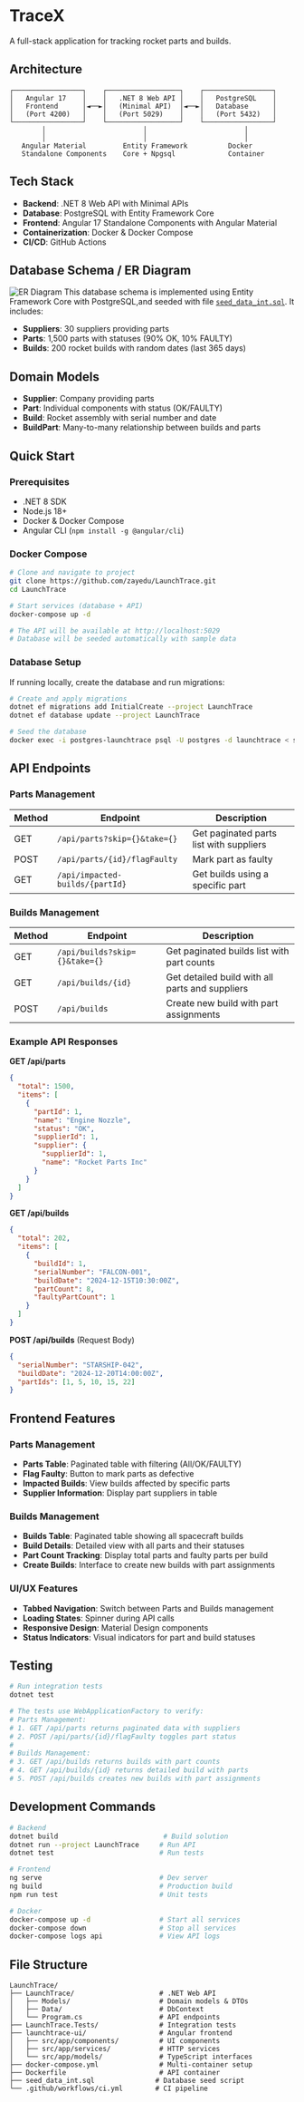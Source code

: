 # TraceX

A full-stack application for tracking rocket parts and builds.

## Architecture

```
┌─────────────────┐    ┌──────────────────┐    ┌─────────────────┐
│   Angular 17    │    │   .NET 8 Web API │    │   PostgreSQL    │
│   Frontend      │◄──►│   (Minimal API)  │◄──►│   Database      │
│   (Port 4200)   │    │   (Port 5029)    │    │   (Port 5432)   │
└─────────────────┘    └──────────────────┘    └─────────────────┘
        │                        │                        │
        │                        │                        │
   Angular Material         Entity Framework          Docker
   Standalone Components    Core + Npgsql             Container
```

## Tech Stack

- **Backend**: .NET 8 Web API with Minimal APIs
- **Database**: PostgreSQL with Entity Framework Core
- **Frontend**: Angular 17 Standalone Components with Angular Material
- **Containerization**: Docker & Docker Compose
- **CI/CD**: GitHub Actions

## Database Schema / ER Diagram

![ER Diagram](assets/SchemaERDiagram.png)
This database schema is implemented using Entity Framework Core with PostgreSQL,and seeded with file [`seed_data_int.sql`](seed_data_int.sql). It includes:

- **Suppliers**: 30 suppliers providing parts
- **Parts**: 1,500 parts with statuses (90% OK, 10% FAULTY)
- **Builds**: 200 rocket builds with random dates (last 365 days)

## Domain Models

- **Supplier**: Company providing parts
- **Part**: Individual components with status (OK/FAULTY)
- **Build**: Rocket assembly with serial number and date
- **BuildPart**: Many-to-many relationship between builds and parts

## Quick Start

### Prerequisites

- .NET 8 SDK
- Node.js 18+
- Docker & Docker Compose
- Angular CLI (`npm install -g @angular/cli`)

### Docker Compose

```bash
# Clone and navigate to project
git clone https://github.com/zayedu/LaunchTrace.git
cd LaunchTrace

# Start services (database + API)
docker-compose up -d

# The API will be available at http://localhost:5029
# Database will be seeded automatically with sample data
```

### Database Setup

If running locally, create the database and run migrations:

```bash
# Create and apply migrations
dotnet ef migrations add InitialCreate --project LaunchTrace
dotnet ef database update --project LaunchTrace

# Seed the database
docker exec -i postgres-launchtrace psql -U postgres -d launchtrace < seed_data_int.sql
```

## API Endpoints

### Parts Management

| Method | Endpoint                        | Description                             |
| ------ | ------------------------------- | --------------------------------------- |
| GET    | `/api/parts?skip={}&take={}`    | Get paginated parts list with suppliers |
| POST   | `/api/parts/{id}/flagFaulty`    | Mark part as faulty                     |
| GET    | `/api/impacted-builds/{partId}` | Get builds using a specific part        |

### Builds Management

| Method | Endpoint                      | Description                                     |
| ------ | ----------------------------- | ----------------------------------------------- |
| GET    | `/api/builds?skip={}&take={}` | Get paginated builds list with part counts      |
| GET    | `/api/builds/{id}`            | Get detailed build with all parts and suppliers |
| POST   | `/api/builds`                 | Create new build with part assignments          |

### Example API Responses

**GET /api/parts**

```json
{
  "total": 1500,
  "items": [
    {
      "partId": 1,
      "name": "Engine Nozzle",
      "status": "OK",
      "supplierId": 1,
      "supplier": {
        "supplierId": 1,
        "name": "Rocket Parts Inc"
      }
    }
  ]
}
```

**GET /api/builds**

```json
{
  "total": 202,
  "items": [
    {
      "buildId": 1,
      "serialNumber": "FALCON-001",
      "buildDate": "2024-12-15T10:30:00Z",
      "partCount": 8,
      "faultyPartCount": 1
    }
  ]
}
```

**POST /api/builds** (Request Body)

```json
{
  "serialNumber": "STARSHIP-042",
  "buildDate": "2024-12-20T14:00:00Z",
  "partIds": [1, 5, 10, 15, 22]
}
```

## Frontend Features

### Parts Management

- **Parts Table**: Paginated table with filtering (All/OK/FAULTY)
- **Flag Faulty**: Button to mark parts as defective
- **Impacted Builds**: View builds affected by specific parts
- **Supplier Information**: Display part suppliers in table

### Builds Management

- **Builds Table**: Paginated table showing all spacecraft builds
- **Build Details**: Detailed view with all parts and their statuses
- **Part Count Tracking**: Display total parts and faulty parts per build
- **Create Builds**: Interface to create new builds with part assignments

### UI/UX Features

- **Tabbed Navigation**: Switch between Parts and Builds management
- **Loading States**: Spinner during API calls
- **Responsive Design**: Material Design components
- **Status Indicators**: Visual indicators for part and build statuses

## Testing

```bash
# Run integration tests
dotnet test

# The tests use WebApplicationFactory to verify:
# Parts Management:
# 1. GET /api/parts returns paginated data with suppliers
# 2. POST /api/parts/{id}/flagFaulty toggles part status
#
# Builds Management:
# 3. GET /api/builds returns builds with part counts
# 4. GET /api/builds/{id} returns detailed build with parts
# 5. POST /api/builds creates new builds with part assignments
```

## Development Commands

```bash
# Backend
dotnet build                          # Build solution
dotnet run --project LaunchTrace     # Run API
dotnet test                          # Run tests

# Frontend
ng serve                             # Dev server
ng build                             # Production build
npm run test                         # Unit tests

# Docker
docker-compose up -d                 # Start all services
docker-compose down                  # Stop all services
docker-compose logs api              # View API logs
```

## File Structure

```
LaunchTrace/
├── LaunchTrace/                     # .NET Web API
│   ├── Models/                      # Domain models & DTOs
│   ├── Data/                        # DbContext
│   └── Program.cs                   # API endpoints
├── LaunchTrace.Tests/               # Integration tests
├── launchtrace-ui/                  # Angular frontend
│   ├── src/app/components/          # UI components
│   ├── src/app/services/            # HTTP services
│   └── src/app/models/              # TypeScript interfaces
├── docker-compose.yml               # Multi-container setup
├── Dockerfile                       # API container
├── seed_data_int.sql               # Database seed script
└── .github/workflows/ci.yml        # CI pipeline
```
